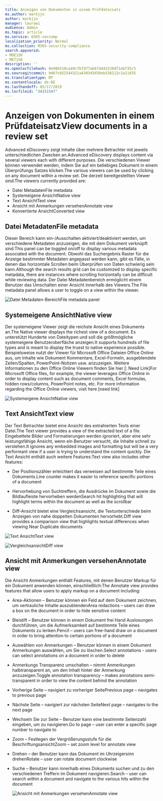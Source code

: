 ```yaml
---
title: Anzeigen von Dokumenten in einem Prüfdateisatz
ms.author: markjjo
author: markjjo
manager: laurawi
audience: Admin
ms.topic: article
ms.service: O365-seccomp
localization_priority: Normal
ms.collection: M365-security-compliance
search.appverid:
- MOE150
- MET150
description: ''
ms.openlocfilehash: 0e986510ca49cfbfd77ab6f4d43220df1ebf35c5
ms.sourcegitcommit: 9d67cb52544321a430343d39eb336112c1a11d35
ms.translationtype: MT
ms.contentlocale: de-DE
ms.lasthandoff: 05/17/2019
ms.locfileid: "34151547"
---
```

# <a name="view-documents-in-a-review-set"></a><span data-ttu-id="2ed00-102">Anzeigen von Dokumenten in einem Prüfdateisatz</span><span class="sxs-lookup"><span data-stu-id="2ed00-102">View documents in a review set</span></span>

<span data-ttu-id="2ed00-103">Advanced eDiscovery zeigt Inhalte über mehrere Betrachter mit jeweils unterschiedlichen Zwecken an.</span><span class="sxs-lookup"><span data-stu-id="2ed00-103">Advanced eDiscovery displays content via several viewers each with different purposes.</span></span> <span data-ttu-id="2ed00-104">Die verschiedenen Viewer können verwendet werden, indem Sie auf ein beliebiges Dokument in einem Überprüfungs Satzes klicken.</span><span class="sxs-lookup"><span data-stu-id="2ed00-104">The various viewers can be used by clicking on any document within a review set.</span></span> <span data-ttu-id="2ed00-105">Die derzeit bereitgestellten Viewer sind:</span><span class="sxs-lookup"><span data-stu-id="2ed00-105">The viewers currently provided are:</span></span>

- <span data-ttu-id="2ed00-106">Datei Metadaten</span><span class="sxs-lookup"><span data-stu-id="2ed00-106">File metadata</span></span>
- <span data-ttu-id="2ed00-107">Systemeigene Ansicht</span><span class="sxs-lookup"><span data-stu-id="2ed00-107">Native view</span></span>
- <span data-ttu-id="2ed00-108">Text Ansicht</span><span class="sxs-lookup"><span data-stu-id="2ed00-108">Text view</span></span>
- <span data-ttu-id="2ed00-109">Ansicht mit Anmerkungen versehen</span><span class="sxs-lookup"><span data-stu-id="2ed00-109">Annotate view</span></span>
- <span data-ttu-id="2ed00-110">Konvertierte Ansicht</span><span class="sxs-lookup"><span data-stu-id="2ed00-110">Converted view</span></span>

## <a name="file-metadata"></a><span data-ttu-id="2ed00-111">Datei Metadaten</span><span class="sxs-lookup"><span data-stu-id="2ed00-111">File metadata</span></span>

<span data-ttu-id="2ed00-112">Dieser Bereich kann ein-/Ausschalten aktiviert/deaktiviert werden, um verschiedene Metadaten anzuzeigen, die mit dem Dokument verknüpft sind.</span><span class="sxs-lookup"><span data-stu-id="2ed00-112">This panel can be toggled on/off to display various metadata associated with the document.</span></span> <span data-ttu-id="2ed00-113">Obwohl das Suchergebnis Raster für die Anzeige bestimmter Metadaten angepasst werden kann, gibt es Fälle, in denen das horizontale Scrollen beim Überprüfen von Daten schwierig sein kann.</span><span class="sxs-lookup"><span data-stu-id="2ed00-113">Although the search results grid can be customized to display specific metadata, there are instances where scrolling horizontally can be difficult while reviewing data.</span></span> <span data-ttu-id="2ed00-114">Der Datei Metadatenbereich ermöglicht einem Benutzer das Umschalten einer Ansicht innerhalb des Viewers.</span><span class="sxs-lookup"><span data-stu-id="2ed00-114">The File metadata panel allows a user to toggle on a view within the viewer.</span></span>

![<span data-ttu-id="2ed00-115">Datei Metadaten-Bereich</span><span class="sxs-lookup"><span data-stu-id="2ed00-115">File metadata panel</span></span>
](../media/Reviewimage2.png)

## <a name="native-view"></a><span data-ttu-id="2ed00-116">Systemeigene Ansicht</span><span class="sxs-lookup"><span data-stu-id="2ed00-116">Native view</span></span>

<span data-ttu-id="2ed00-117">Der systemeigene Viewer zeigt die reichste Ansicht eines Dokuments an.</span><span class="sxs-lookup"><span data-stu-id="2ed00-117">The Native viewer displays the richest view of a document.</span></span> <span data-ttu-id="2ed00-118">Es unterstützt Hunderte von Dateitypen und soll die größtmögliche systemeigene Benutzeroberfläche anzeigen.</span><span class="sxs-lookup"><span data-stu-id="2ed00-118">It supports hundreds of file types and is meant to display the truest to native experience possible.</span></span> <span data-ttu-id="2ed00-119">Beispielsweise nutzt der Viewer für Microsoft Office Dateien Office Online aus, um Inhalte wie Dokument Kommentare, Excel-Formeln, ausgeblendete Zeilen/Spalten, PowerPoint-Notizen usw. anzuzeigen. Weitere Informationen zu den Office Online Viewern finden Sie hier \[: Need Link\]</span><span class="sxs-lookup"><span data-stu-id="2ed00-119">For Microsoft Office files, for example, the viewer leverages Office Online in order to display content such as document comments, Excel formulas, hidden rows/columns, PowerPoint notes, etc. For more information regarding the Office Online viewers, visit here \[need link\]</span></span>

![<span data-ttu-id="2ed00-120">Systemeigene Ansicht</span><span class="sxs-lookup"><span data-stu-id="2ed00-120">Native view</span></span>
](../media/Reviewimage3.png)

## <a name="text-view"></a><span data-ttu-id="2ed00-121">Text Ansicht</span><span class="sxs-lookup"><span data-stu-id="2ed00-121">Text view</span></span>

<span data-ttu-id="2ed00-122">Der Text Betrachter bietet eine Ansicht des extrahierten Texts einer Datei.</span><span class="sxs-lookup"><span data-stu-id="2ed00-122">The Text viewer provides a view of the extracted text of a file.</span></span> <span data-ttu-id="2ed00-123">Eingebettete Bilder und Formatierungen werden ignoriert, aber eine sehr leistungsfähige Ansicht, wenn ein Benutzer versucht, die Inhalte schnell zu verstehen.</span><span class="sxs-lookup"><span data-stu-id="2ed00-123">It ignores any embedded images and formatting but will be a very performant view if a user is trying to understand the content quickly.</span></span> <span data-ttu-id="2ed00-124">Die Text Ansicht enthält auch weitere Features:</span><span class="sxs-lookup"><span data-stu-id="2ed00-124">Text view also includes other features:</span></span>

  - <span data-ttu-id="2ed00-125">Der Positionszähler erleichtert das verweisen auf bestimmte Teile eines Dokuments.</span><span class="sxs-lookup"><span data-stu-id="2ed00-125">Line counter makes it easier to reference specific portions of a document</span></span>

  - <span data-ttu-id="2ed00-126">Hervorhebung von Suchtreffern, die Ausdrücke im Dokument sowie die Bildlaufleiste hervorheben werden</span><span class="sxs-lookup"><span data-stu-id="2ed00-126">Search hit highlighting that will highlight terms within the document as well as the scrollbar</span></span>

  - <span data-ttu-id="2ed00-127">Diff-Ansicht bietet eine Vergleichsansicht, die Textunterschiede beim Anzeigen von nahe doppelten Dokumenten hervorhebt.</span><span class="sxs-lookup"><span data-stu-id="2ed00-127">Diff view provides a comparison view that highlights textual differences when viewing Near Duplicate documents</span></span>

![<span data-ttu-id="2ed00-128">Text Ansicht</span><span class="sxs-lookup"><span data-stu-id="2ed00-128">Text view</span></span>
](../media/Reviewimage4.png)

![<span data-ttu-id="2ed00-129">Vergleichsansicht</span><span class="sxs-lookup"><span data-stu-id="2ed00-129">Diff view</span></span>
](../media/Reviewimage5.png)

## <a name="annotate-view"></a><span data-ttu-id="2ed00-130">Ansicht mit Anmerkungen versehen</span><span class="sxs-lookup"><span data-stu-id="2ed00-130">Annotate view</span></span>

<span data-ttu-id="2ed00-131">Die Ansicht Anmerkungen enthält Features, mit denen Benutzer Markup für ein Dokument anwenden können, einschließlich:</span><span class="sxs-lookup"><span data-stu-id="2ed00-131">The Annotate view provides features that allow users to apply markup on a document including:</span></span>

  - <span data-ttu-id="2ed00-132">Area-Aktionen – Benutzer können ein Feld auf dem Dokument zeichnen, um vertrauliche Inhalte auszublenden</span><span class="sxs-lookup"><span data-stu-id="2ed00-132">Area redactions – users can draw a box on the document in order to hide sensitive content</span></span>

  - <span data-ttu-id="2ed00-133">Bleistift – Benutzer können in einem Dokument frei Hand Auslosungen durchführen, um die Aufmerksamkeit auf bestimmte Teile eines Dokuments zu lenken.</span><span class="sxs-lookup"><span data-stu-id="2ed00-133">Pencil – users can free-hand draw on a document in order to bring attention to certain portions of a document</span></span>

  - <span data-ttu-id="2ed00-134">Auswählen von Anmerkungen – Benutzer können in einem Dokument Anmerkungen auswählen, um Sie zu löschen.</span><span class="sxs-lookup"><span data-stu-id="2ed00-134">Select annotations - users can select annotations on a document in order to delete</span></span>

  - <span data-ttu-id="2ed00-135">Anmerkungs Transparenz umschalten – nimmt Anmerkungen halbtransparent an, um den Inhalt hinter der Anmerkung anzuzeigen.</span><span class="sxs-lookup"><span data-stu-id="2ed00-135">Toggle annotation transparency – makes annotations semi-transparent in order to view the content behind the annotation</span></span>

  - <span data-ttu-id="2ed00-136">Vorherige Seite – navigiert zu vorheriger Seite</span><span class="sxs-lookup"><span data-stu-id="2ed00-136">Previous page – navigates to previous page</span></span>

  - <span data-ttu-id="2ed00-137">Nächste Seite – navigiert zur nächsten Seite</span><span class="sxs-lookup"><span data-stu-id="2ed00-137">Next page – navigates to the next page</span></span>

  - <span data-ttu-id="2ed00-138">Wechseln Sie zur Seite – Benutzer kann eine bestimmte Seitenzahl eingeben, um zu navigieren.</span><span class="sxs-lookup"><span data-stu-id="2ed00-138">Go to page – user can enter a specific page number to navigate to</span></span>

  - <span data-ttu-id="2ed00-139">Zoom – Festlegen der Vergrößerungsstufe für die Beschriftungsansicht</span><span class="sxs-lookup"><span data-stu-id="2ed00-139">Zoom – set zoom level for annotate view</span></span>

  - <span data-ttu-id="2ed00-140">Drehen – der Benutzer kann das Dokument im Uhrzeigersinn drehen</span><span class="sxs-lookup"><span data-stu-id="2ed00-140">Rotate – user can rotate document clockwise</span></span>

  - <span data-ttu-id="2ed00-141">Suche – Benutzer kann innerhalb eines Dokuments suchen und zu den verschiedenen Treffern im Dokument navigieren.</span><span class="sxs-lookup"><span data-stu-id="2ed00-141">Search – user can search within a document and navigate to the various hits within the document</span></span>
    
    ![<span data-ttu-id="2ed00-142">Ansicht mit Anmerkungen versehen</span><span class="sxs-lookup"><span data-stu-id="2ed00-142">Annotate view</span></span>
    ](../media/Reviewimage1.png)